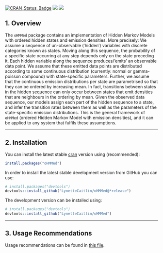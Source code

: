 
<!-- INDEX.md is generated from INDEX.Rmd. Please edit that file -->

[![CRAN_Status_Badge](http://www.r-pkg.org/badges/version/oHMMed)](https://cran.r-project.org/package=oHMMed)
[![](http://cranlogs.r-pkg.org/badges/oHMMed)](http://cran.rstudio.com/web/packages/oHMMed%20/index.html)
[![](https://cranlogs.r-pkg.org/badges/grand-total/oHMMed)](http://cran.rstudio.com/web/packages/oHMMed%20/index.html)

## 1. Overview

The `oHMMed` package contains an implementation of Hidden Markov Models
with ordered hidden states and emission densities. More precisely: We
assume a sequence of un-observable (’hidden’) variables with discrete
categories known as states. Moving along this sequence, the probability
of a specific state occurring at any step depends only on the state
preceding it. Each hidden variable along the sequence produces/’emits’
an observable data point. We assume that these emitted data points are
distributed according to some continuous distribution (currently: normal
or gamma-poisson compound) with state-specific parameters. Further, we
assume that the continuous emission distributions per state are
parametrised so that they can be ordered by increasing mean. In fact,
transitions between states in the hidden sequence can only occur between
states that emit densities that are neighbours in the ordering by mean.
Given the observed data sequence, our models assign each part of the
hidden sequence to a state, and infer the transition rates between them
as well as the parameters of the state-specific emission distributions.
This is the general framework of `oHMMed` (ordered Hidden Markov Model
with emission densities), and it can be applied to any system that
fulfils these assumptions.

------------------------------------------------------------------------

## 2. Installation

You can install the latest stable
[cran](https://cran.r-project.org/web/packages/oHMMed/index.html)
version using (recommended):

``` r
install.packages("oHMMed")
```

In order to install the latest stable development version from GitHub
you can use:

``` r
# install.packages("devtools")
devtools::install_github("LynetteCaitlin/oHMMed@*release")
```

The development version can be installed using:

``` r
# install.packages("devtools")
devtools::install_github("LynetteCaitlin/oHMMed")
```

------------------------------------------------------------------------

## 3. Usage Recommendations

Usage recommendations can be found in [this
file](https://github.com/LynetteCaitlin/oHMMed/blob/main/UsageRecommendations.pdf).

<br>
